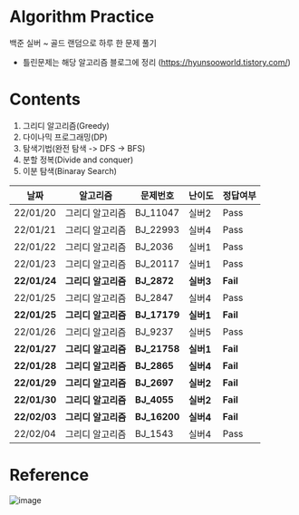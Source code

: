 # Algorithm Practice
백준 실버 ~ 골드 랜덤으로 하루 한 문제 풀기
- 틀린문제는 해당 알고리즘 블로그에 정리
(https://hyunsooworld.tistory.com/)

# Contents
1. 그리디 알고리즘(Greedy)
2. 다이나믹 프로그래밍(DP)
3. 탐색기법(완전 탐색 -> DFS -> BFS)
4. 분할 정복(Divide and conquer)
5. 이분 탐색(Binaray Search)

|날짜|알고리즘|문제번호|난이도|정답여부|
|----|-------|-------|------|-------|
|22/01/20|그리디 알고리즘|BJ_11047|실버2|Pass|
|22/01/21|그리디 알고리즘|BJ_22993|실버4|Pass|
|22/01/22|그리디 알고리즘|BJ_2036|실버1|Pass|
|22/01/23|그리디 알고리즘|BJ_20117|실버1|Pass|
|**22/01/24**|**그리디 알고리즘**|**BJ_2872**|**실버3**|**Fail**|
|22/01/25|그리디 알고리즘|BJ_2847|실버4|Pass|
|**22/01/25**|**그리디 알고리즘**|**BJ_17179**|**실버1**|**Fail**|
|22/01/26|그리디 알고리즘|BJ_9237|실버5|Pass|
|**22/01/27**|**그리디 알고리즘**|**BJ_21758**|**실버1**|**Fail**|
|**22/01/28**|**그리디 알고리즘**|**BJ_2865**|**실버4**|**Fail**|
|**22/01/29**|**그리디 알고리즘**|**BJ_2697**|**실버2**|**Fail**|
|**22/01/30**|**그리디 알고리즘**|**BJ_4055**|**실버2**|**Fail**|
|**22/02/03**|**그리디 알고리즘**|**BJ_16200**|**실버4**|**Fail**|
|22/02/04|그리디 알고리즘|BJ_1543|실버4|Pass|

# Reference
![image](https://user-images.githubusercontent.com/60570098/150297347-61d6d498-58ef-4c82-994c-77080a5b8da4.png)

